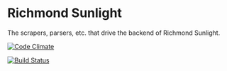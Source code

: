 # Richmond Sunlight

The scrapers, parsers, etc. that drive the backend of Richmond Sunlight.

[![Code Climate](https://codeclimate.com/github/openva/rs-machine/badges/gpa.svg)](https://codeclimate.com/github/openva/rs-machine)

[![Build Status](https://travis-ci.org/openva/rs-machine.svg?branch=master)](https://travis-ci.org/openva/rs-machine)
